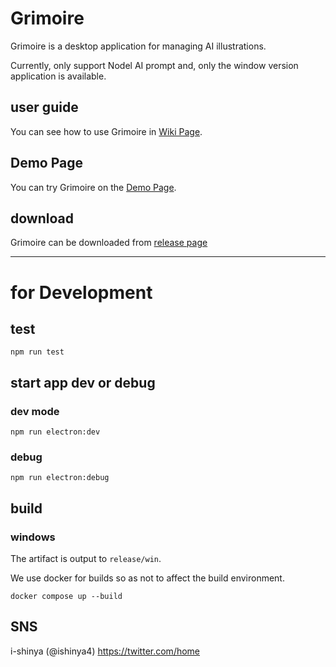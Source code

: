 # Grimoire

Grimoire is a desktop application for managing AI illustrations.

Currently, only support Nodel AI prompt and, only the window version application is available.

## user guide

You can see how to use Grimoire in [Wiki Page](https://github.com/i-shinya/grimoire/wiki/Girmoire-User-Guide).

## Demo Page

You can try Grimoire on the [Demo Page](https://i-shinya.github.io/grimoire/).

## download

Grimoire can be downloaded from [release page](https://github.com/i-shinya/grimoire/releases)

---

# for Development

## test

```shell
npm run test
```

## start app dev or debug

### dev mode

```shell
npm run electron:dev
```

### debug

```shell
npm run electron:debug
```

## build

### windows

The artifact is output to `release/win`.

We use docker for builds so as not to affect the build environment.

```shell
docker compose up --build
```

## SNS

i-shinya (@ishinya4)
https://twitter.com/home
